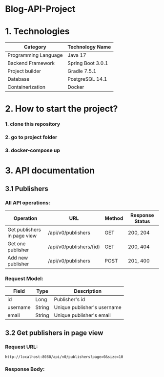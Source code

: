 # Blog-API-Project
# 1. Technologies
| Category             | Technology Name   |
|----------------------|-------------------|
| Programming Language | Java 17           |
| Backend Framework    | Spring Boot 3.0.1 |
| Project builder      | Gradle 7.5.1      |
| Database             | PostgreSQL 14.1   |
| Containerization     | Docker            |

# 2. How to start the project?
### 1. clone this repository
### 2. go to project folder
### 3. docker-compose up

# 3. API documentation
## 3.1 Publishers
### All API operations:
| Operation                   | URL                     | Method | Response Status |
|-----------------------------|-------------------------|--------|-----------------|
| Get publishers in page view | /api/v0/publishers      | GET    | 200, 204        |
| Get one publisher           | /api/v0/publishers/{id} | GET    | 200, 404        |
| Add new publisher           | /api/v0/publishers      | POST   | 201, 400        |
### Request Model:
| Field    | Type    | Description                 |
|----------|---------|-----------------------------|
| id       | Long    | Publisher's id              |
| username | String  | Unique publisher's username |
| email    | String  | Unique publisher's email    |

## 3.2 Get publishers in page view
### Request URL:
    http://localhost:8080/api/v0/publishers?page=0&size=10
### Response Body:
    

